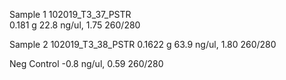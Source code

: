 Sample 1
	102019_T3_37_PSTR	  
	   0.181 g
	   22.8 ng/ul, 
	   1.75 260/280
	  
Sample 2
	102019_T3_38_PSTR
	0.1622 g
	63.9  ng/ul, 
	1.80 260/280
	  
Neg Control
	-0.8  ng/ul, 
	0.59 260/280